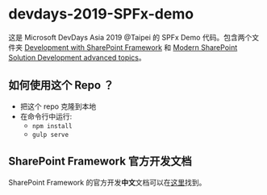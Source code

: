 # devdays-2019-SPFx-demo

这是 Microsoft DevDays Asia 2019 @Taipei 的 SPFx Demo 代码。包含两个文件夹 [Development with SharePoint Framework](https://github.com/InteropEvents/devdays-2019-SPFx-demo/tree/master/Development%20with%20SharePoint%20Framework) 和 [Modern SharePoint Solution Development advanced topics](https://github.com/InteropEvents/devdays-2019-SPFx-demo/tree/master/Modern%20SharePoint%20Solution%20Development%20advanced%20topics)。

## 如何使用这个 Repo ？
- 把这个 repo 克隆到本地
- 在命令行中运行:
  - `npm install`
  - `gulp serve`
## SharePoint Framework 官方开发文档

SharePoint Framework 的官方开发**中文**文档可以在[这里](https://docs.microsoft.com/zh-cn/sharepoint/dev/spfx/sharepoint-framework-overview)找到。

